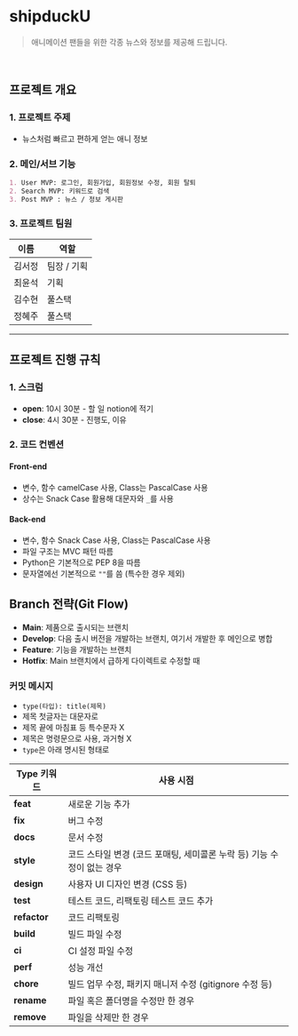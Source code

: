 # shipduckU
> 애니메이션 팬들을 위한 각종 뉴스와 정보를 제공해 드립니다.
<br />

## 프로젝트 개요

### 1. 프로젝트 주제

- 뉴스처럼 빠르고 편하게 얻는 애니 정보

### 2. 메인/서브 기능

```markdown
1. User MVP: 로그인, 회원가입, 회원정보 수정, 회원 탈퇴
2. Search MVP: 키워드로 검색
3. Post MVP : 뉴스 / 정보 게시판
```

### 3. 프로젝트 팀원

| 이름   | 역할          |
| ------ | ------------- |
| 김서정 | 팀장 / 기획    |
| 최윤석 | 기획    |
| 김수현 | 풀스택    |
| 정혜주 | 풀스택 |

---

## 프로젝트 진행 규칙

### 1. 스크럼
- **open**: 10시 30분 - 할 일 notion에 적기
- **close**: 4시 30분 - 진행도, 이유

### 2. 코드 컨벤션

#### Front-end
- 변수, 함수 camelCase 사용, Class는 PascalCase 사용
- 상수는 Snack Case 활용해 대문자와 `_`를 사용

#### Back-end
- 변수, 함수 Snack Case 사용, Class는 PascalCase 사용
- 파일 구조는 MVC 패턴 따름
- Python은 기본적으로 PEP 8을 따름
- 문자열에선 기본적으로 `""`를 씀 (특수한 경우 제외)

## Branch 전략(Git Flow)

- **Main**: 제품으로 출시되는 브랜치
- **Develop**: 다음 출시 버전을 개발하는 브랜치, 여기서 개발한 후 메인으로 병합
- **Feature**: 기능을 개발하는 브랜치
- **Hotfix**: Main 브랜치에서 급하게 다이렉트로 수정할 때

### 커밋 메시지

- `type(타입): title(제목)`
- 제목 첫글자는 대문자로
- 제목 끝에 마침표 등 특수문자 X
- 제목은 명령문으로 사용, 과거형 X
- `type`은 아래 명시된 형태로

| Type 키워드 | 사용 시점 |
| ----------- | --------- |
| **feat**    | 새로운 기능 추가 |
| **fix**     | 버그 수정 |
| **docs**    | 문서 수정 |
| **style**   | 코드 스타일 변경 (코드 포매팅, 세미콜론 누락 등) 기능 수정이 없는 경우 |
| **design**  | 사용자 UI 디자인 변경 (CSS 등) |
| **test**    | 테스트 코드, 리팩토링 테스트 코드 추가 |
| **refactor**| 코드 리팩토링 |
| **build**   | 빌드 파일 수정 |
| **ci**      | CI 설정 파일 수정 |
| **perf**    | 성능 개선 |
| **chore**   | 빌드 업무 수정, 패키지 매니저 수정 (gitignore 수정 등) |
| **rename**  | 파일 혹은 폴더명을 수정만 한 경우 |
| **remove**  | 파일을 삭제만 한 경우 |

